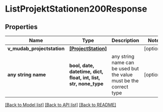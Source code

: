 # ListProjektStationen200Response


## Properties
Name | Type | Description | Notes
------------ | ------------- | ------------- | -------------
**v_mudab_projectstation** | [**[ProjectStation]**](ProjectStation.md) |  | [optional] 
**any string name** | **bool, date, datetime, dict, float, int, list, str, none_type** | any string name can be used but the value must be the correct type | [optional]

[[Back to Model list]](../README.md#documentation-for-models) [[Back to API list]](../README.md#documentation-for-api-endpoints) [[Back to README]](../README.md)


